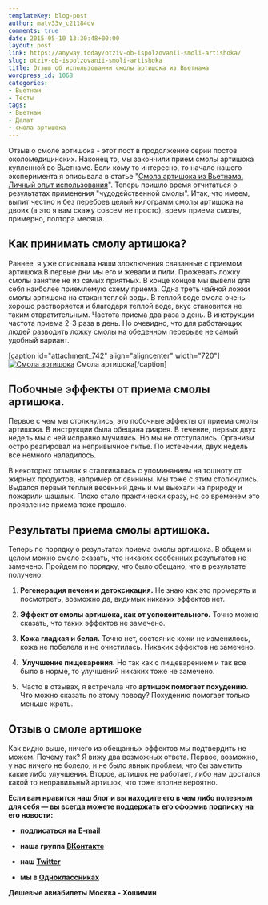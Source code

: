 ```yaml
---
templateKey: blog-post
author: matv33v_c21184dv
comments: true
date: 2015-05-10 13:30:48+00:00
layout: post
link: https://anyway.today/otziv-ob-ispolzovanii-smoli-artishoka/
slug: otziv-ob-ispolzovanii-smoli-artishoka
title: Отзыв об использовании смолы артишока из Вьетнама
wordpress_id: 1068
categories:
- Вьетнам
- Тесты
tags:
- Вьетнам
- Далат
- смола артишока
---
```


Отзыв о смоле артишока - этот пост в продолжение серии постов околомедицинских. Наконец то, мы закончили прием смолы артишока купленной во Вьетнаме. Если кому то интересно, то начало нашего эксперимента я описывала в статье "[Смола артишока из Вьетнама. Личный опыт использования](http://anyway.today/smola-artishoka-iz-vietnama-lichnii-opit-ispolzovaniya/)". Теперь пришло время отчитаться о результатах применения "чудодейственной смолы". Итак, что имеем, выпит честно и без перебоев целый килограмм смолы артишока на двоих (а это я вам скажу совсем не просто), время приема смолы, примерно, полтора месяца.




<!-- more -->





## Как принимать смолу артишока?




Раннее, я уже описывала наши злоключения связанные с приемом артишока.В первые дни мы его и жевали и пили. Прожевать ложку смолы занятие не из самых приятных. В конце концов мы вывели для себя наиболее приемлемую схему приема. Одна треть чайной ложки смолы артишока на стакан теплой воды. В теплой воде смола очень хорошо растворяется и благодаря теплой воде, вкус становится не таким отвратительным. Частота приема два раза в день. В инструкции частота приема 2-3 раза в день. Но очевидно, что для работающих людей разводить ложку смолы на обеденном перерыве не самый удобный вариант.




[caption id="attachment_742" align="aligncenter" width="720"][![Смола артишока](http://anyway.today/wp-content/uploads/2015/03/IMG_7219.jpg)](http://anyway.today/wp-content/uploads/2015/03/IMG_7219.jpg) Смола артишока[/caption]


## Побочные эффекты от приема смолы артишока.




Первое с чем мы столкнулись, это побочные эффекты от приема смолы артишока. В инструкции была обещана диарея. В течение, первых двух недель мы с ней исправно мучились. Но мы не отступались. Организм остро реагировал на непривычное питье. По истечении, двух недель все немного наладилось.




В некоторых отзывах я сталкивалась с упоминанием на тошноту от жирных продуктов, например от свинины. Мы тоже с этим столкнулись. Выдался первый теплый весенний день и мы выехали на природу и пожарили шашлык. Плохо стало практически сразу, но со временем это проявление приема тоже прошло.





## Результаты приема смолы артишока.




Теперь по порядку о результатах приема смолы артишока. В общем и целом можно смело сказать, что никаких особенных результатов не замечено. Пройдем по порядку, что было обещано, что в результате получено.






	
  1. **Регенерация печени и детоксикация.** Не знаю как это промерять и посмотреть, возможно да, видимых никаких эффектов нет.

	
  2. **Эффект от смолы артишока, как от успокоительного.** Точно можно сказать, что таких эффектов не замечено.

	
  3. **Кожа гладкая и белая.** Точно нет, состояние кожи не изменилось, кожа не побелела и не очистилась. Никаких эффектов не замечено.

	
  4.  **Улучшение пищеварения.** Но так как с пищеварением и так все было в норме, то улучшений никаких тоже не замечено.

	
  5.  Часто в отзывах, я встречала что **артишок помогает похудению**. Что можно сказать по этому поводу? Похудению помогает только меньше жрать.




## Отзыв о смоле артишоке




Как видно выше, ничего из обещанных эффектов мы подтвердить не можем. Почему так? Я вижу два возможных ответа. Первое, возможно, у нас ничего не болело, и не было явных проблем, что бы заметить какие либо улучшения. Второе, артишок не работает, либо нам достался какой то неправильный артишок, что тоже вполне вероятно.



**Если вам нравится наш блог и вы находите его в чем либо полезным для себя — вы всегда можете поддержать его оформив подписку на его новости:**



	
  * **подписаться на** [**E-mail**](https://feedburner.google.com/fb/a/mailverify?uri=Anywaytoday&amp;loc=en_US)

	
  * **наша группа** [**ВКонтакте**](http://vk.com/public90452188)

	
  * **наш [Twitter](https://twitter.com/TodayAnyway)**

	
  * **мы в [Одноклассниках](http://ok.ru/group/54402107244544)**


**Дешевые авиабилеты Москва - Хошимин**

